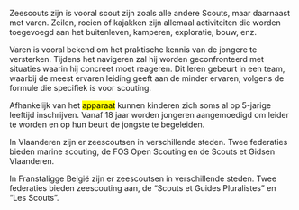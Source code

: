 Zeescouts zijn is vooral scout zijn zoals alle andere Scouts, maar daarnaast met varen.
Zeilen, roeien of kajakken zijn allemaal activiteiten die worden toegevoegd aan het buitenleven,
kamperen, exploratie, bouw, enz.

Varen is vooral bekend om het praktische kennis van de jongere te versterken.
Tijdens het navigeren zal hij worden geconfronteerd met situaties waarin hij concreet moet reageren.
Dit leren gebeurt in een team, waarbij de meest ervaren leiding geeft aan de minder ervaren,
volgens de formule die specifiek is voor scouting.

Afhankelijk van het <mark>apparaat</mark> kunnen kinderen zich soms al op 5-jarige leeftijd inschrijven.
Vanaf 18 jaar worden jongeren aangemoedigd om leider te worden en op hun beurt de jongste te begeleiden.

In Vlaanderen zijn er zeescoutsen in verschillende steden.
Twee federaties bieden marine scouting, de FOS Open Scouting en de Scouts et Gidsen Vlaanderen.

In Franstaligge België zijn er zeescoutsen in verschillende steden.
Twee federaties bieden zeescouting aan, de “Scouts et Guides Pluralistes” en “Les Scouts”.
